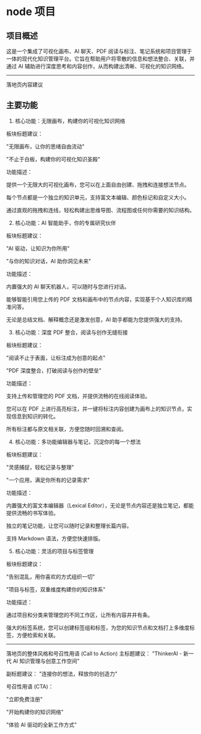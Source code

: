 # node 项目

## 项目概述

这是一个集成了可视化画布、AI 聊天、PDF 阅读与标注、笔记系统和项目管理于一体的现代化知识管理平台。它旨在帮助用户将零散的信息和想法整合、关联，并通过 AI 辅助进行深度思考和内容创作，从而构建出清晰、可视化的知识网络。

---

落地页内容建议

## 主要功能

1. 核心功能：无限画布，构建你的可视化知识网络

板块标题建议：

"无限画布，让你的思绪自由流动"

"不止于白板，构建你的可视化知识圣殿"

功能描述：

提供一个无限大的可视化画布，您可以在上面自由创建、拖拽和连接想法节点。

每个节点都是一个独立的知识单元，支持富文本编辑、颜色标记和自定义大小。

通过直观的拖拽和连线，轻松构建出思维导图、流程图或任何你需要的知识结构。

2. 核心功能：AI 智能助手，你的专属研究伙伴

板块标题建议：

"AI 驱动，让知识为你所用"

"与你的知识对话，AI 助你洞见未来"

功能描述：

内置强大的 AI 聊天机器人，可以随时与您进行对话。

能够智能引用您上传的 PDF 文档和画布中的节点内容，实现基于个人知识库的精准问答。

无论是总结文档、解释概念还是激发创意，AI 助手都能为您提供强大的支持。

3. 核心功能：深度 PDF 整合，阅读与创作无缝衔接

板块标题建议：

"阅读不止于表面，让标注成为创意的起点"

"PDF 深度整合，打破阅读与创作的壁垒"

功能描述：

支持上传和管理您的 PDF 文档，并提供流畅的在线阅读体验。

您可以在 PDF 上进行高亮标注，并一键将标注内容创建为画布上的知识节点，实现信息到知识的转化。

所有标注都与原文相关联，方便您随时回溯和查阅。

4. 核心功能：多功能编辑器与笔记，沉淀你的每一个想法

板块标题建议：

"灵感捕捉，轻松记录与整理"

"一个应用，满足你所有的记录需求"

功能描述：

内置强大的富文本编辑器（Lexical Editor），无论是节点内容还是独立笔记，都能提供流畅的书写体验。

独立的笔记功能，让您可以随时记录和整理长篇内容。

支持 Markdown 语法，方便您快速排版。

5. 核心功能：灵活的项目与标签管理

板块标题建议：

"告别混乱，用你喜欢的方式组织一切"

"项目与标签，双重维度构建你的知识体系"

功能描述：

通过项目和分类来管理您的不同工作区，让所有内容井井有条。

强大的标签系统，您可以创建标签组和标签，为您的知识节点和文档打上多维度标签，方便检索和关联。

---

落地页的整体风格和号召性用语 (Call to Action)
主标题建议： "ThinkerAI - 新一代 AI 知识管理与创意工作空间"

副标题建议： "连接你的想法，释放你的创造力"

号召性用语 (CTA)：

"立即免费注册"

"开始构建你的知识网络"

"体验 AI 驱动的全新工作方式"


